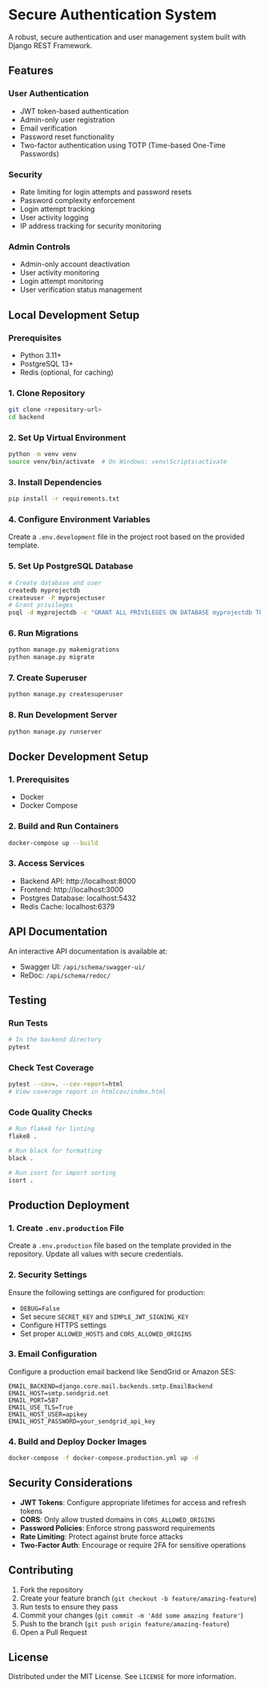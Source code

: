 # Secure Authentication System

A robust, secure authentication and user management system built with Django REST Framework.

## Features

### User Authentication
- JWT token-based authentication
- Admin-only user registration
- Email verification
- Password reset functionality
- Two-factor authentication using TOTP (Time-based One-Time Passwords)

### Security
- Rate limiting for login attempts and password resets
- Password complexity enforcement
- Login attempt tracking
- User activity logging
- IP address tracking for security monitoring

### Admin Controls
- Admin-only account deactivation
- User activity monitoring
- Login attempt monitoring
- User verification status management

## Local Development Setup

### Prerequisites
- Python 3.11+
- PostgreSQL 13+
- Redis (optional, for caching)

### 1. Clone Repository
```bash
git clone <repository-url>
cd backend
```

### 2. Set Up Virtual Environment
```bash
python -m venv venv
source venv/bin/activate  # On Windows: venv\Scripts\activate
```

### 3. Install Dependencies
```bash
pip install -r requirements.txt
```

### 4. Configure Environment Variables
Create a `.env.development` file in the project root based on the provided template.

### 5. Set Up PostgreSQL Database
```bash
# Create database and user
createdb myprojectdb
createuser -P myprojectuser
# Grant privileges
psql -d myprojectdb -c "GRANT ALL PRIVILEGES ON DATABASE myprojectdb TO myprojectuser;"
```

### 6. Run Migrations
```bash
python manage.py makemigrations
python manage.py migrate
```

### 7. Create Superuser
```bash
python manage.py createsuperuser
```

### 8. Run Development Server
```bash
python manage.py runserver
```

## Docker Development Setup

### 1. Prerequisites
- Docker
- Docker Compose

### 2. Build and Run Containers
```bash
docker-compose up --build
```

### 3. Access Services
- Backend API: http://localhost:8000
- Frontend: http://localhost:3000
- Postgres Database: localhost:5432
- Redis Cache: localhost:6379

## API Documentation

An interactive API documentation is available at:
- Swagger UI: `/api/schema/swagger-ui/`
- ReDoc: `/api/schema/redoc/`

## Testing

### Run Tests
```bash
# In the backend directory
pytest
```

### Check Test Coverage
```bash
pytest --cov=. --cov-report=html
# View coverage report in htmlcov/index.html
```

### Code Quality Checks
```bash
# Run flake8 for linting
flake8 .

# Run black for formatting
black .

# Run isort for import sorting
isort .
```

## Production Deployment

### 1. Create `.env.production` File
Create a `.env.production` file based on the template provided in the repository. Update all values with secure credentials.

### 2. Security Settings
Ensure the following settings are configured for production:
- `DEBUG=False`
- Set secure `SECRET_KEY` and `SIMPLE_JWT_SIGNING_KEY`
- Configure HTTPS settings
- Set proper `ALLOWED_HOSTS` and `CORS_ALLOWED_ORIGINS`

### 3. Email Configuration
Configure a production email backend like SendGrid or Amazon SES:
```
EMAIL_BACKEND=django.core.mail.backends.smtp.EmailBackend
EMAIL_HOST=smtp.sendgrid.net
EMAIL_PORT=587
EMAIL_USE_TLS=True
EMAIL_HOST_USER=apikey
EMAIL_HOST_PASSWORD=your_sendgrid_api_key
```

### 4. Build and Deploy Docker Images
```bash
docker-compose -f docker-compose.production.yml up -d
```

## Security Considerations

- **JWT Tokens**: Configure appropriate lifetimes for access and refresh tokens
- **CORS**: Only allow trusted domains in `CORS_ALLOWED_ORIGINS`
- **Password Policies**: Enforce strong password requirements
- **Rate Limiting**: Protect against brute force attacks
- **Two-Factor Auth**: Encourage or require 2FA for sensitive operations

## Contributing

1. Fork the repository
2. Create your feature branch (`git checkout -b feature/amazing-feature`)
3. Run tests to ensure they pass
4. Commit your changes (`git commit -m 'Add some amazing feature'`)
5. Push to the branch (`git push origin feature/amazing-feature`)
6. Open a Pull Request

## License

Distributed under the MIT License. See `LICENSE` for more information.